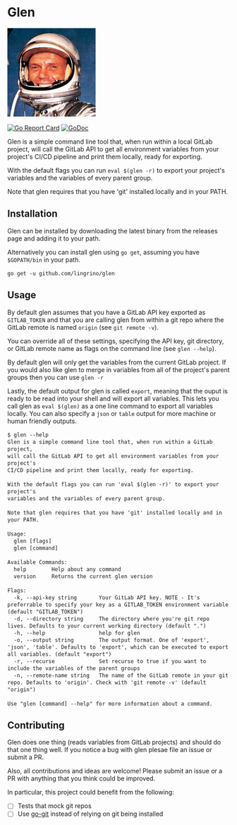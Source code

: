 # Glen

[![Glen](assets/logo-md.png?raw=true)](assets/logo-md.png "Glen")

[![Go Report Card](https://goreportcard.com/badge/github.com/lingrino/glen)](https://goreportcard.com/report/github.com/lingrino/glen)
[![GoDoc](https://godoc.org/github.com/lingrino/glen/glen?status.svg)](https://godoc.org/github.com/lingrino/glen/glen)

Glen is a simple command line tool that, when run within a local GitLab project, will call
the GitLab API to get all environment variables from your project's CI/CD pipeline and print
them locally, ready for exporting.

With the default flags you can run `eval $(glen -r)` to export your project's variables
and the variables of every parent group.

Note that glen requires that you have 'git' installed locally and in your PATH.

## Installation

Glen can be installed by downloading the latest binary from the releases page and adding it
to your path.

Alternatively you can install glen using `go get`, assuming you have `$GOPATH/bin` in your path.

```console
go get -u github.com/lingrino/glen
```

## Usage

By default glen assumes that you have a GitLab API key exported as `GITLAB_TOKEN` and that you are
calling glen from within a git repo where the GitLab remote is named `origin` (see `git remote -v`).

You can override all of these settings, specifying the API key, git directory, or GitLab remote name
as flags on the command line (see `glen --help`).

By default glen will only get the variables from the current GitLab project. If you would also like
glen to merge in variables from all of the project's parent groups then you can use `glen -r`

Lastly, the default output for glen is called `export`, meaning that the ouput is ready to be read
into your shell and will export all variables. This lets you call glen as `eval $(glen)` as a one
line command to export all variables locally. You can also specify a `json` or `table` output for
more machine or human friendly outputs.

```console
$ glen --help
Glen is a simple command line tool that, when run within a GitLab project,
will call the GitLab API to get all environment variables from your project's
CI/CD pipeline and print them locally, ready for exporting.

With the default flags you can run 'eval $(glen -r)' to export your project's
variables and the variables of every parent group.

Note that glen requires that you have 'git' installed locally and in your PATH.

Usage:
  glen [flags]
  glen [command]

Available Commands:
  help        Help about any command
  version     Returns the current glen version

Flags:
  -k, --api-key string       Your GitLab API key. NOTE - It's preferrable to specify your key as a GITLAB_TOKEN environment variable (default "GITLAB_TOKEN")
  -d, --directory string     The directory where you're git repo lives. Defaults to your current working directory (default ".")
  -h, --help                 help for glen
  -o, --output string        The output format. One of 'export', 'json', 'table'. Defaults to 'export', which can be executed to export all variables. (default "export")
  -r, --recurse              Set recurse to true if you want to include the variables of the parent groups
  -n, --remote-name string   The name of the GitLab remote in your git repo. Defaults to 'origin'. Check with 'git remote -v' (default "origin")

Use "glen [command] --help" for more information about a command.
```

## Contributing

Glen does one thing (reads variables from GitLab projects) and should do that one thing well. If you
notice a bug with glen plesae file an issue or submit a PR.

Also, all contributions and ideas are welcome! Please submit an issue or a PR with anything that you
think could be improved.

In particular, this project could benefit from the following:

- [ ] Tests that mock git repos
- [ ] Use [go-git][] instead of relying on git being installed

[go-git]: https://github.com/src-d/go-git

